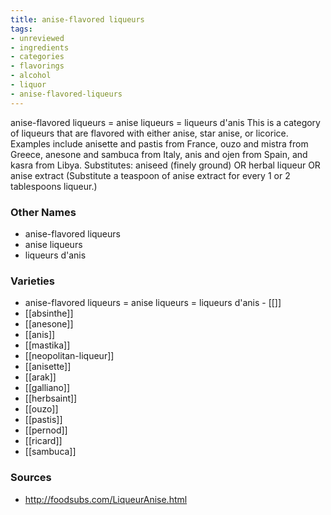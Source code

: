 ```yaml
---
title: anise-flavored liqueurs
tags:
- unreviewed
- ingredients
- categories
- flavorings
- alcohol
- liquor
- anise-flavored-liqueurs
---
```

anise-flavored liqueurs = anise liqueurs = liqueurs d'anis This is a category of liqueurs that are flavored with either anise, star anise, or licorice. Examples include anisette and pastis from France, ouzo and mistra from Greece, anesone and sambuca from Italy, anis and ojen from Spain, and kasra from Libya. Substitutes: aniseed (finely ground) OR herbal liqueur OR anise extract (Substitute a teaspoon of anise extract for every 1 or 2 tablespoons liqueur.)

### Other Names

* anise-flavored liqueurs
* anise liqueurs
* liqueurs d'anis

### Varieties

* anise-flavored liqueurs = anise liqueurs = liqueurs d'anis - [[]]
* [[absinthe]]
* [[anesone]]
* [[anis]]
* [[mastika]]
* [[neopolitan-liqueur]]
* [[anisette]]
* [[arak]]
* [[galliano]]
* [[herbsaint]]
* [[ouzo]]
* [[pastis]]
* [[pernod]]
* [[ricard]]
* [[sambuca]]

### Sources
* http://foodsubs.com/LiqueurAnise.html
